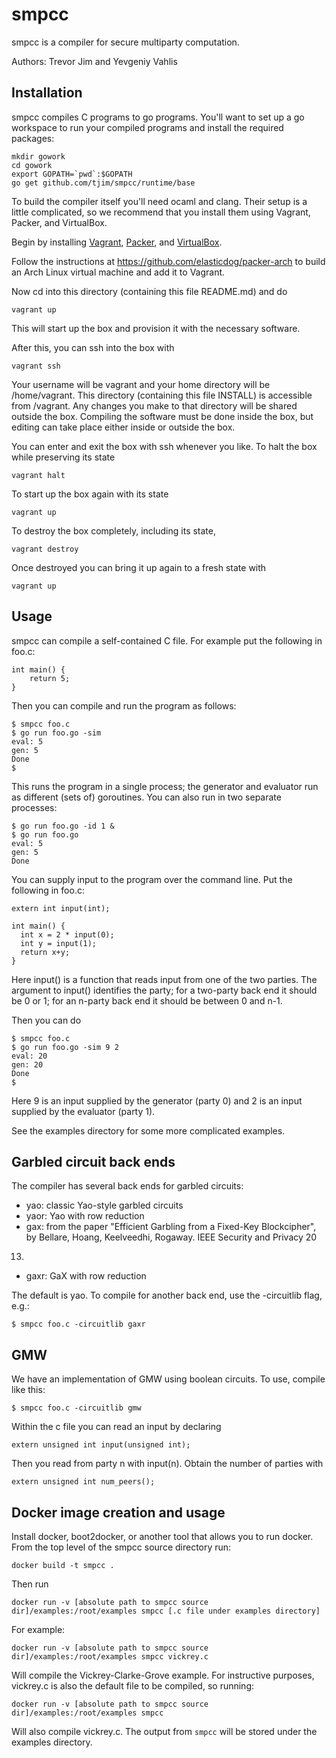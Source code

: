smpcc
=====

smpcc is a compiler for secure multiparty computation.

Authors: Trevor Jim and Yevgeniy Vahlis

## Installation

smpcc compiles C programs to go programs.  You'll want to set up a go
workspace to run your compiled programs and install the required
packages:

    mkdir gowork
    cd gowork
    export GOPATH=`pwd`:$GOPATH
    go get github.com/tjim/smpcc/runtime/base

To build the compiler itself you'll need ocaml and clang.  Their setup
is a little complicated, so we recommend that you install them using
Vagrant, Packer, and VirtualBox.

Begin by installing [Vagrant](http://www.vagrantup.com/),
[Packer](http://www.packer.io/), and
[VirtualBox](https://www.virtualbox.org/).

Follow the instructions at <https://github.com/elasticdog/packer-arch>
to build an Arch Linux virtual machine and add it to Vagrant.

Now cd into this directory (containing this file README.md) and do

    vagrant up

This will start up the box and provision it with the necessary software.

After this, you can ssh into the box with

    vagrant ssh

Your username will be vagrant and your home directory will be
/home/vagrant.  This directory (containing this file INSTALL) is
accessible from /vagrant.  Any changes you make to that directory will
be shared outside the box.  Compiling the software must be done inside
the box, but editing can take place either inside or outside the box.

You can enter and exit the box with ssh whenever you like.  To halt
the box while preserving its state

    vagrant halt

To start up the box again with its state

    vagrant up

To destroy the box completely, including its state,

    vagrant destroy

Once destroyed you can bring it up again to a fresh state with

    vagrant up

## Usage

smpcc can compile a self-contained C file.  For example put the
following in foo.c:

    int main() {
        return 5;
    }

Then you can compile and run the program as follows:

    $ smpcc foo.c
    $ go run foo.go -sim
    eval: 5
    gen: 5
    Done
    $

This runs the program in a single process; the generator and evaluator
run as different (sets of) goroutines.  You can also run in two separate processes:

    $ go run foo.go -id 1 &
    $ go run foo.go
    eval: 5
    gen: 5
    Done

You can supply input to the program over the command line.  Put the
following in foo.c:

    extern int input(int);

    int main() {
      int x = 2 * input(0);
      int y = input(1);
      return x+y;
    }

Here input() is a function that reads input from one of the two
parties.  The argument to input() identifies the party; for a
two-party back end it should be 0 or 1; for an n-party back end it
should be between 0 and n-1.

Then you can do

    $ smpcc foo.c
    $ go run foo.go -sim 9 2
    eval: 20
    gen: 20
    Done
    $

Here 9 is an input supplied by the generator (party 0) and 2 is an
input supplied by the evaluator (party 1).

See the examples directory for some more complicated examples.

## Garbled circuit back ends

The compiler has several back ends for garbled circuits:

* yao: classic Yao-style garbled circuits
* yaor: Yao with row reduction
* gax: from the paper "Efficient Garbling from a Fixed-Key Blockcipher", by Bellare, Hoang, Keelveedhi, Rogaway. IEEE Security and Privacy 20
13.
* gaxr: GaX with row reduction

The default is yao.  To compile for another back end, use the
-circuitlib flag, e.g.:

    $ smpcc foo.c -circuitlib gaxr

## GMW

We have an implementation of GMW using boolean circuits.
To use, compile like this:

    $ smpcc foo.c -circuitlib gmw

Within the c file you can read an input by declaring

    extern unsigned int input(unsigned int);

Then you read from party n with input(n).  Obtain the number of parties with

    extern unsigned int num_peers();

## Docker image creation and usage

Install docker, boot2docker, or another tool that allows you to run docker.
From the top level of the smpcc source directory run:

    docker build -t smpcc .

Then run 

    docker run -v [absolute path to smpcc source dir]/examples:/root/examples smpcc [.c file under examples directory]

For example:

    docker run -v [absolute path to smpcc source dir]/examples:/root/examples smpcc vickrey.c

Will compile the Vickrey-Clarke-Grove example. For instructive purposes, vickrey.c is also the default file to be compiled, so running: 

    docker run -v [absolute path to smpcc source dir]/examples:/root/examples smpcc 

Will also compile vickrey.c. The output from `smpcc` will be stored under the examples directory.